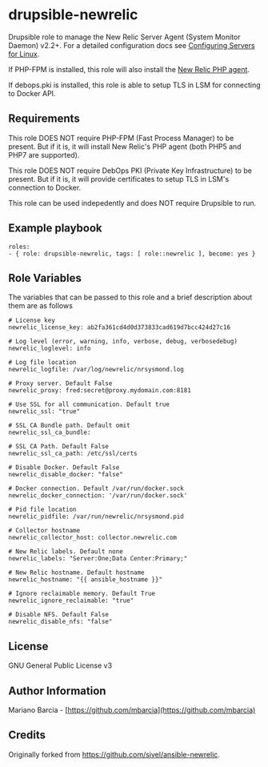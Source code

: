 drupsible-newrelic
==================

Drupsible role to manage the New Relic Server Agent (System Monitor Daemon) v2.2+. For a detailed configuration docs see [Configuring Servers for Linux](https://docs.newrelic.com/docs/servers/new-relic-servers-linux/installation-configuration/configuring-servers-linux).

If PHP-FPM is installed, this role will also install the [New Relic PHP agent](https://docs.newrelic.com/docs/agents/php-agent/getting-started/new-relic-php).

If debops.pki is installed, this role is able to setup TLS in LSM for connecting to Docker API.

Requirements
------------

This role DOES NOT require PHP-FPM (Fast Process Manager) to be present. But if it is, it will install New Relic's PHP agent (both PHP5 and PHP7 are supported).

This role DOES NOT require DebOps PKI (Private Key Infrastructure) to be present. But if it is, it will provide certificates to setup TLS in LSM's connection to Docker.

This role can be used indepedently and does NOT require Drupsible to run.

Example playbook
----------------

```
roles:
- { role: drupsible-newrelic, tags: [ role::newrelic ], become: yes }
```

Role Variables
--------------

The variables that can be passed to this role and a brief description about them are as follows

    # License key
    newrelic_license_key: ab2fa361cd4d0d373833cad619d7bcc424d27c16

    # Log level (error, warning, info, verbose, debug, verbosedebug)
    newrelic_loglevel: info

    # Log file location
    newrelic_logfile: /var/log/newrelic/nrsysmond.log

    # Proxy server. Default False
    newrelic_proxy: fred:secret@proxy.mydomain.com:8181

    # Use SSL for all communication. Default true
    newrelic_ssl: "true"

    # SSL CA Bundle path. Default omit
    newrelic_ssl_ca_bundle:

    # SSL CA Path. Default False
    newrelic_ssl_ca_path: /etc/ssl/certs

    # Disable Docker. Default False
    newrelic_disable_docker: "false"

    # Docker connection. Default /var/run/docker.sock
    newrelic_docker_connection: '/var/run/docker.sock'

    # Pid file location
    newrelic_pidfile: /var/run/newrelic/nrsysmond.pid

    # Collector hostname
    newrelic_collector_host: collector.newrelic.com

    # New Relic labels. Default none
    newrelic_labels: "Server:One;Data Center:Primary;"

    # New Relic hostname. Default hostname
    newrelic_hostname: "{{ ansible_hostname }}"

    # Ignore reclaimable memory. Default True
    newrelic_ignore_reclaimable: "true"

    # Disable NFS. Default False
    newrelic_disable_nfs: "false"

License
-------

GNU General Public License v3

Author Information
------------------

Mariano Barcia - [https://github.com/mbarcia](https://github.com/mbarcia)

Credits
-------

Originally forked from https://github.com/sivel/ansible-newrelic.
